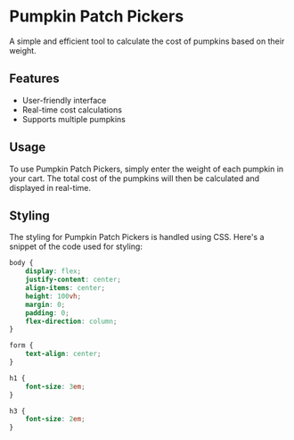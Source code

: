 # Pumpkin Patch Pickers

A simple and efficient tool to calculate the cost of pumpkins based on their weight.

## Features

- User-friendly interface
- Real-time cost calculations
- Supports multiple pumpkins

## Usage

To use Pumpkin Patch Pickers, simply enter the weight of each pumpkin in your cart. The total cost of the pumpkins will then be calculated and displayed in real-time.

## Styling

The styling for Pumpkin Patch Pickers is handled using CSS. Here's a snippet of the code used for styling:

```css
body {
    display: flex;
    justify-content: center;
    align-items: center;
    height: 100vh;
    margin: 0;
    padding: 0;
    flex-direction: column;
}

form {
    text-align: center;
}

h1 {
    font-size: 3em;
}

h3 {
    font-size: 2em;
}